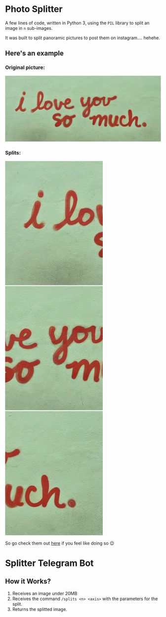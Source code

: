 # Photo Splitter

A few lines of code, written in Python 3, using the `PIL` library to split an image in `n` sub-images.

It was built to split panoramic pictures to post them on instagram.... hehehe. 

## Here's an example

### Original picture:

![Full Image](https://raw.githubusercontent.com/joseluishaddad/PyThings/master/photo_split/readme_imgs/i_love_you_so_much.jpg "Full")

### Splits:
<div>
<img src="https://raw.githubusercontent.com/joseluishaddad/PyThings/master/photo_split/readme_imgs/0.jpg" height="400">
<img src="https://raw.githubusercontent.com/joseluishaddad/PyThings/master/photo_split/readme_imgs/1.jpg" height="400">
<img src="https://raw.githubusercontent.com/joseluishaddad/PyThings/master/photo_split/readme_imgs/2.jpg" height="400">
</div>

So go check them out [here](https://www.instagram.com/josehaddadc) if you feel like doing so :wink:


# Splitter Telegram Bot
## How it Works?
1. Receives an image under 20MB
2. Receives the command `/splits <n> <axis>` with the parameters for the split.
3. Returns the splitted image.
